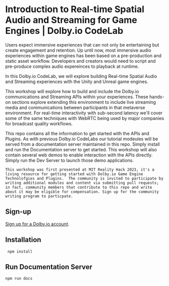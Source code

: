 # Introduction to Real-time Spatial Audio and Streaming for Game Engines | Dolby.io CodeLab

Users expect immersive experiences that can not only be entertaining but create engagement and retention.
Up until now, most immersive audio experiences within game engines has been based on a pre-production and static asset workflow. Developers and creators would need to script and pre-produce complex audio expereinces to playback at runtime. 

In this Dolby.io CodeLab, we will explore building Real-time Spatial Audio and Streaming experiences with the Unity and Unreal game engines. 

This workshop will explore how to build and include the Dolby.io communications and Streaming APIs within your experiences. These hands-on sections explore extending this environment to include live streaming media and communications between participants in that metaverse environment. For real-time interactivity with sub-second latency we'll cover some of the same techniques with WebRTC being used by major companies for broadcast quality workflows.

This repo contains all the information to get started with the APIs and Plugins.  As with previous Dolby.io CodeLabs our tutorial modeules will be served from a documentation server maintained in this repo.  Simply install and run the Documentation server to get started.  This workshop will also contain several web demos to enable interaction with the APIs directly.  Simply run the Dev Server to launch those demo applications. 

`` This workshop was first presented at MIT Reality Hack 2023, it's a living resource for getting started with Dolby.io Game Engine Technolofgies and Plugins.  The community is invited to participate by writing additional modules and content via submitting pull requests; in fact, community members that contribute to this repo and write about it may be eligible for compensation. Sign up for the community writing program to particpate. ``

## Sign-up

[Sign up for a Dolby.io account](https://bit.ly/dolby-io-at-reality-hack).

## Installation

``` npm install```

## Run Documentation Server

```npm run docs```



